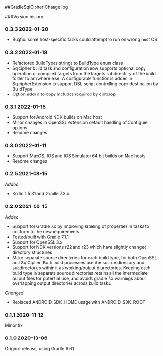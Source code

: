 ##GradleSqlCipher Change log

###Version history

### 0.3.3 2022-01-20

- Bugfix: some host-specific tasks could attempt to run on wrong host OS.

### 0.3.2 2022-01-18

- Refactored BuildTypes strings to BuildType enum class
- Sqlcipher build task ahd configuration now supports optional copy operation of compiled targets from the targets subdirectory of the build folder to anywhere else. A configurable function is added in SqlcipherExtension to support DSL script controlling copy destination by BuildType.
- Option added to copy includes required by cinterop

### 0.3.1 2022-01-15

- Support for Android NDK builds on Mac host
- Minor changes in OpenSSL extension default handling of Configure options
- Readme changes

### 0.3.0 2022-01-11

- Support MacOS, IOS and IOS Simulator 64 bit builds on Mac hosts
- Readme changes

### 0.2.5 2021-08-15
*Added*

- Kotlin 1.5.31 and Gradle 7.3.x.

### 0.2.0 2021-08-15
*Added*

- Support for Gradle 7.x by improving labeling of properties in tasks to conform to the new requirements.
- Tested/built with Gradle 7.1.1
- Support for OpenSSL 3.x
- Support for NDK versions r22 and r23 which have slightly changed directory structures
- Make separate source directories for each build type, for both OpenSSL and SqlCipher.  Both build processes use the source directory and subdirectories within it as working/output diurectories. Keeping each build type in separate source directories retains all the intermediate output files for potential use, and avoids gradle 7.x warnings about overlapping output directories across build tasks. 

*Changed*

- Replaced ANDROID_SDK_HOME usage with ANDROID_SDK_ROOT

### 0.1.1 2020-11-12

Minor fix

### 0.1.0 2020-10-06

Original release, using Gradle 6.6.1